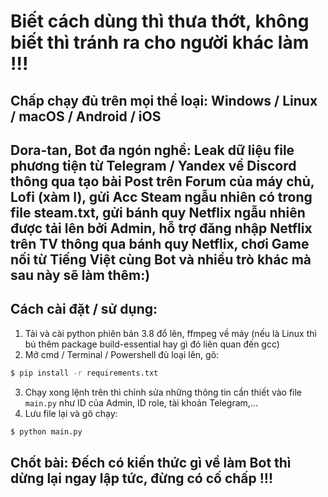 # Biết cách dùng thì thưa thớt, không biết thì tránh ra cho người khác làm !!!
## Chấp chạy đủ trên mọi thể loại: Windows / Linux / macOS / Android / iOS

## Dora-tan, Bot đa ngón nghề: Leak dữ liệu file phương tiện từ Telegram / Yandex về Discord thông qua tạo bài Post trên Forum của máy chủ, Lofi (xàm l), gửi Acc Steam ngẫu nhiên có trong file steam.txt, gửi bánh quy Netflix ngẫu nhiên được tải lên bởi Admin, hỗ trợ đăng nhập Netflix trên TV thông qua bánh quy Netflix, chơi Game nối từ Tiếng Việt cùng Bot và nhiều trò khác mà sau này sẽ làm thêm:)

## Cách cài đặt / sử dụng:

1. Tải và cài python phiên bản 3.8 đổ lên, ffmpeg về máy (nếu là Linux thì bú thêm package build-essential hay gì đó liên quan đến gcc)
2. Mở cmd / Terminal / Powershell đủ loại lên, gõ:

```sh
$ pip install -r requirements.txt
```

3. Chạy xong lệnh trên thì chỉnh sửa những thông tin cần thiết vào file `main.py` như ID của Admin, ID role, tài khoản Telegram,...
4. Lưu file lại và gõ chạy:

```sh
$ python main.py
```

## Chốt bài: Đếch có kiến thức gì về làm Bot thì dừng lại ngay lập tức, đừng có cố chấp !!!
